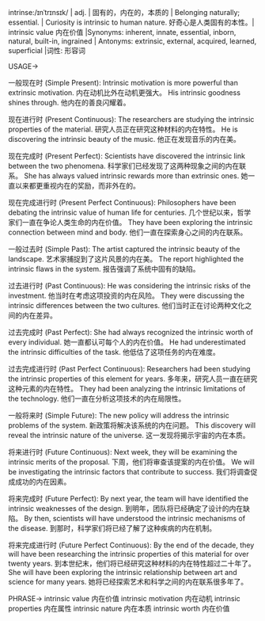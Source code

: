 intrinse:/ɪnˈtrɪnsɪk/ | adj. | 固有的，内在的，本质的 | Belonging naturally; essential. |  Curiosity is intrinsic to human nature. 好奇心是人类固有的本性。| intrinsic value 内在价值 |Synonyms: inherent, innate, essential, inborn, natural, built-in, ingrained | Antonyms: extrinsic, external, acquired, learned, superficial |词性: 形容词


USAGE->

一般现在时 (Simple Present):
Intrinsic motivation is more powerful than extrinsic motivation. 内在动机比外在动机更强大。
His intrinsic goodness shines through. 他内在的善良闪耀着。

现在进行时 (Present Continuous):
The researchers are studying the intrinsic properties of the material. 研究人员正在研究这种材料的内在特性。
He is discovering the intrinsic beauty of the music. 他正在发现音乐的内在美。

现在完成时 (Present Perfect):
Scientists have discovered the intrinsic link between the two phenomena. 科学家们已经发现了这两种现象之间的内在联系。
She has always valued intrinsic rewards more than extrinsic ones. 她一直以来都更重视内在的奖励，而非外在的。

现在完成进行时 (Present Perfect Continuous):
Philosophers have been debating the intrinsic value of human life for centuries.  几个世纪以来，哲学家们一直在争论人类生命的内在价值。
They have been exploring the intrinsic connection between mind and body. 他们一直在探索身心之间的内在联系。

一般过去时 (Simple Past):
The artist captured the intrinsic beauty of the landscape.  艺术家捕捉到了这片风景的内在美。
The report highlighted the intrinsic flaws in the system. 报告强调了系统中固有的缺陷。

过去进行时 (Past Continuous):
He was considering the intrinsic risks of the investment. 他当时在考虑这项投资的内在风险。
They were discussing the intrinsic differences between the two cultures. 他们当时正在讨论两种文化之间的内在差异。

过去完成时 (Past Perfect):
She had always recognized the intrinsic worth of every individual.  她一直都认可每个人的内在价值。
He had underestimated the intrinsic difficulties of the task. 他低估了这项任务的内在难度。

过去完成进行时 (Past Perfect Continuous):
Researchers had been studying the intrinsic properties of this element for years. 多年来，研究人员一直在研究这种元素的内在特性。
They had been analyzing the intrinsic limitations of the technology.  他们一直在分析这项技术的内在局限性。

一般将来时 (Simple Future):
The new policy will address the intrinsic problems of the system. 新政策将解决该系统的内在问题。
This discovery will reveal the intrinsic nature of the universe. 这一发现将揭示宇宙的内在本质。

将来进行时 (Future Continuous):
Next week, they will be examining the intrinsic merits of the proposal. 下周，他们将审查该提案的内在价值。
We will be investigating the intrinsic factors that contribute to success. 我们将调查促成成功的内在因素。

将来完成时 (Future Perfect):
By next year, the team will have identified the intrinsic weaknesses of the design. 到明年，团队将已经确定了设计的内在缺陷。
By then, scientists will have understood the intrinsic mechanisms of the disease. 到那时，科学家们将已经了解了这种疾病的内在机制。

将来完成进行时 (Future Perfect Continuous):
By the end of the decade, they will have been researching the intrinsic properties of this material for over twenty years. 到本世纪末，他们将已经研究这种材料的内在特性超过二十年了。
She will have been exploring the intrinsic relationship between art and science for many years.  她将已经探索艺术和科学之间的内在联系很多年了。


PHRASE->
intrinsic value 内在价值
intrinsic motivation 内在动机
intrinsic properties 内在属性
intrinsic nature 内在本质
intrinsic worth 内在价值
